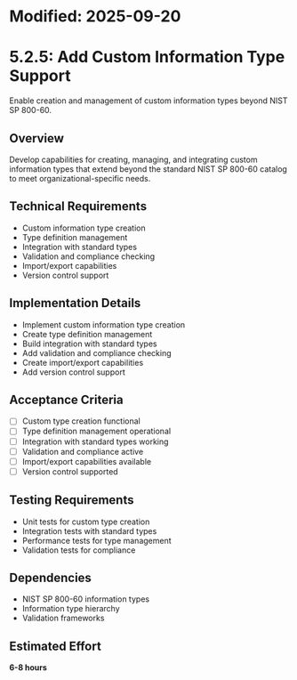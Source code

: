 # Modified: 2025-09-20

# 5.2.5: Add Custom Information Type Support

Enable creation and management of custom information types beyond NIST SP 800-60.

## Overview
Develop capabilities for creating, managing, and integrating custom information types that extend beyond the standard NIST SP 800-60 catalog to meet organizational-specific needs.

## Technical Requirements
- Custom information type creation
- Type definition management
- Integration with standard types
- Validation and compliance checking
- Import/export capabilities
- Version control support

## Implementation Details
- Implement custom information type creation
- Create type definition management
- Build integration with standard types
- Add validation and compliance checking
- Create import/export capabilities
- Add version control support

## Acceptance Criteria
- [ ] Custom type creation functional
- [ ] Type definition management operational
- [ ] Integration with standard types working
- [ ] Validation and compliance active
- [ ] Import/export capabilities available
- [ ] Version control supported

## Testing Requirements
- Unit tests for custom type creation
- Integration tests with standard types
- Performance tests for type management
- Validation tests for compliance

## Dependencies
- NIST SP 800-60 information types
- Information type hierarchy
- Validation frameworks

## Estimated Effort
**6-8 hours**
